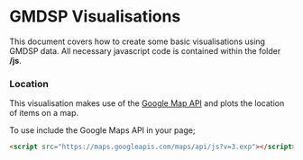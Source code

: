 # GMDSP Visualisations

This document covers how to create some basic visualisations using GMDSP data. All necessary javascript code is contained within the folder **/js**.

### Location
This visualisation makes use of the [Google Map API](https://developers.google.com/maps/) and plots the location of items on a map.

To use include the Google Maps API in your page;

```html
<script src="https://maps.googleapis.com/maps/api/js?v=3.exp"></script>
```